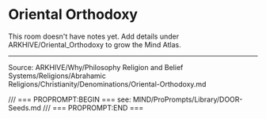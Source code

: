 # Oriental Orthodoxy

This room doesn't have notes yet. Add details under ARKHIVE/Oriental_Orthodoxy to grow the Mind Atlas.

---
Source: ARKHIVE/Why/Philosophy Religion and Belief Systems/Religions/Abrahamic Religions/Christianity/Denominations/Oriental-Orthodoxy.md

/// === PROPROMPT:BEGIN ===
see: MIND/ProPrompts/Library/DOOR-Seeds.md
/// === PROPROMPT:END ===
